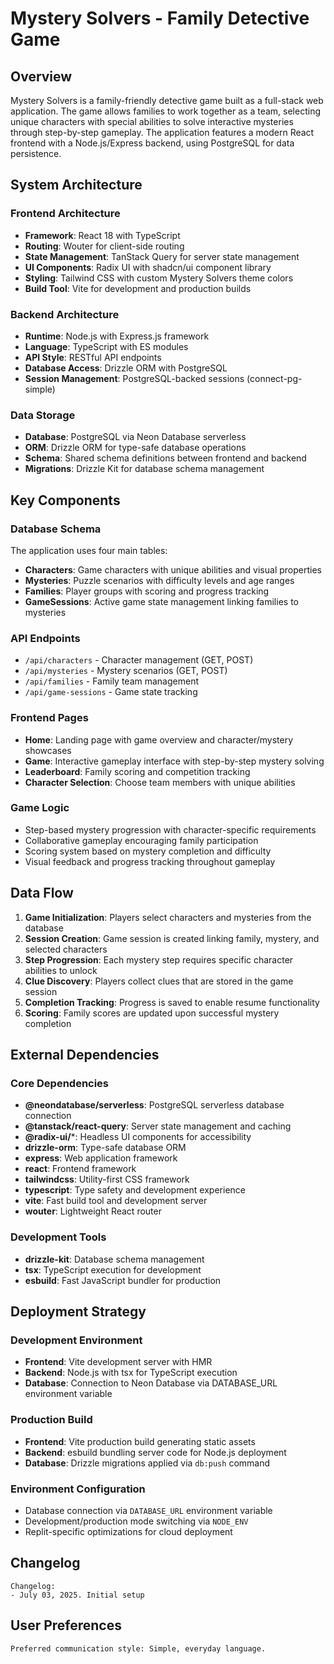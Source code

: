 # Mystery Solvers - Family Detective Game

## Overview

Mystery Solvers is a family-friendly detective game built as a full-stack web application. The game allows families to work together as a team, selecting unique characters with special abilities to solve interactive mysteries through step-by-step gameplay. The application features a modern React frontend with a Node.js/Express backend, using PostgreSQL for data persistence.

## System Architecture

### Frontend Architecture
- **Framework**: React 18 with TypeScript
- **Routing**: Wouter for client-side routing
- **State Management**: TanStack Query for server state management
- **UI Components**: Radix UI with shadcn/ui component library
- **Styling**: Tailwind CSS with custom Mystery Solvers theme colors
- **Build Tool**: Vite for development and production builds

### Backend Architecture
- **Runtime**: Node.js with Express.js framework
- **Language**: TypeScript with ES modules
- **API Style**: RESTful API endpoints
- **Database Access**: Drizzle ORM with PostgreSQL
- **Session Management**: PostgreSQL-backed sessions (connect-pg-simple)

### Data Storage
- **Database**: PostgreSQL via Neon Database serverless
- **ORM**: Drizzle ORM for type-safe database operations
- **Schema**: Shared schema definitions between frontend and backend
- **Migrations**: Drizzle Kit for database schema management

## Key Components

### Database Schema
The application uses four main tables:
- **Characters**: Game characters with unique abilities and visual properties
- **Mysteries**: Puzzle scenarios with difficulty levels and age ranges
- **Families**: Player groups with scoring and progress tracking
- **GameSessions**: Active game state management linking families to mysteries

### API Endpoints
- `/api/characters` - Character management (GET, POST)
- `/api/mysteries` - Mystery scenarios (GET, POST)
- `/api/families` - Family team management
- `/api/game-sessions` - Game state tracking

### Frontend Pages
- **Home**: Landing page with game overview and character/mystery showcases
- **Game**: Interactive gameplay interface with step-by-step mystery solving
- **Leaderboard**: Family scoring and competition tracking
- **Character Selection**: Choose team members with unique abilities

### Game Logic
- Step-based mystery progression with character-specific requirements
- Collaborative gameplay encouraging family participation
- Scoring system based on mystery completion and difficulty
- Visual feedback and progress tracking throughout gameplay

## Data Flow

1. **Game Initialization**: Players select characters and mysteries from the database
2. **Session Creation**: Game session is created linking family, mystery, and selected characters
3. **Step Progression**: Each mystery step requires specific character abilities to unlock
4. **Clue Discovery**: Players collect clues that are stored in the game session
5. **Completion Tracking**: Progress is saved to enable resume functionality
6. **Scoring**: Family scores are updated upon successful mystery completion

## External Dependencies

### Core Dependencies
- **@neondatabase/serverless**: PostgreSQL serverless database connection
- **@tanstack/react-query**: Server state management and caching
- **@radix-ui/***: Headless UI components for accessibility
- **drizzle-orm**: Type-safe database ORM
- **express**: Web application framework
- **react**: Frontend framework
- **tailwindcss**: Utility-first CSS framework
- **typescript**: Type safety and development experience
- **vite**: Fast build tool and development server
- **wouter**: Lightweight React router

### Development Tools
- **drizzle-kit**: Database schema management
- **tsx**: TypeScript execution for development
- **esbuild**: Fast JavaScript bundler for production

## Deployment Strategy

### Development Environment
- **Frontend**: Vite development server with HMR
- **Backend**: Node.js with tsx for TypeScript execution
- **Database**: Connection to Neon Database via DATABASE_URL environment variable

### Production Build
- **Frontend**: Vite production build generating static assets
- **Backend**: esbuild bundling server code for Node.js deployment
- **Database**: Drizzle migrations applied via `db:push` command

### Environment Configuration
- Database connection via `DATABASE_URL` environment variable
- Development/production mode switching via `NODE_ENV`
- Replit-specific optimizations for cloud deployment

## Changelog

```
Changelog:
- July 03, 2025. Initial setup
```

## User Preferences

```
Preferred communication style: Simple, everyday language.
```